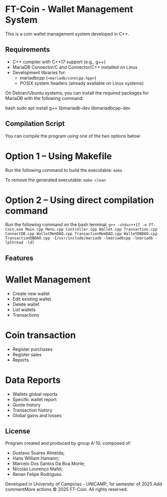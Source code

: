 # FT-Coin - Wallet Management System

This is a coin wallet management system developed in C++.

## Requirements

- C++ compiler with C++17 support (e.g., g++)
- MariaDB Connector/C and Connector/C++ installed on Linux
- Development libraries for:
  - mariadbcpp (`<mariadb/conncpp.hpp>`)
  - POSIX system headers (already available on Linux systems)

On Debian/Ubuntu systems, you can install the required packages for MariaDB with the following command:

bash
sudo apt install g++ libmariadb-dev libmariadbcpp-dev

## Compilation Script
You can compile the program using one of the two options below:

# Option 1 – Using Makefile

Run the following command to build the executable:
`make`

To remove the generated executable:
`make clean`

# Option 2 – Using direct compilation command

Run the following command on the bash terminal:
`g++ -std=c++17 -o FT-Coin.exe Main.cpp Menu.cpp Controller.cpp Wallet.cpp Transaction.cpp ConnectDB.cpp WalletMemDAO.cpp TransactionMemDAO.cpp WalletDBDAO.cpp TransactionDBDAO.cpp -I/usr/include/mariadb -lmariadbcpp -lmariadb -lpthread -ldl`

## Features

# Wallet Management
- Create new wallet
- Edit existing wallet
- Delete wallet
- List wallets
- Transactions

# Coin transaction
- Register purchases
- Register sales
- Reports

# Data Reports
- Wallets global reports
- Specific wallet report
- Quote history
- Transaction history
- Global gains and losses

## License
Program created and produced by group A-10, composed of:

- Gustavo Soares Almeida;
- Hans William Hamann;
- Marcelo Dos Santos Da Boa Morte;
- Nicolas Lourenço Mafei;
- Renan Felipe Rodrigues.

Developed in University of Campinas - UNICAMP, 1st semester of 2025  Add commentMore actions
© 2025 FT-Coin. All rights reserved.